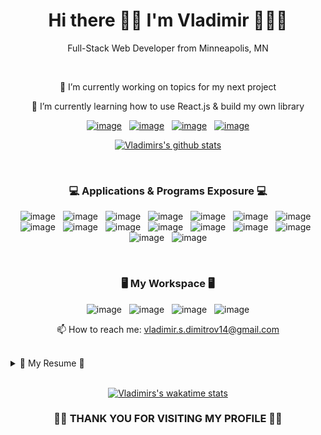 <div align="center">
<h1>Hi there 👋🏾 I'm Vladimir 🧑🏾‍💻</h1>

Full-Stack Web Developer from Minneapolis, MN

<br>

🔭 I’m currently working on topics for my next project

🌱 I’m currently learning how to use React.js & build my own library

[![image](https://img.shields.io/badge/LinkedIn-0077B5?style=for-the-badge&logo=linkedin&logoColor=white
)](https://www.linkedin.com/in/vladimirsdimitrov/)
&nbsp;
[![image](https://img.shields.io/badge/Instagram-E4405F?style=for-the-badge&logo=instagram&logoColor=white)](https://www.instagram.com/dev_vlady/)
&nbsp;
[![image](https://img.shields.io/badge/Portfolio-0077B5?style=for-the-badge&logo=Portfolio&logoColor=white
)](https://vdimitrov-portfolio.herokuapp.com/)
&nbsp;
[![image](https://img.shields.io/badge/GitHub-100000?style=for-the-badge&logo=github&logoColor=white
)](https://github.com/DevVlady?tab=repositories)

[![Vladimirs's github stats](https://github-readme-stats.vercel.app/api?username=devvlady&hide=contribs&show_icons=true&theme=highcontrast)](https://github.com/devvlady/github-readme-stats)

<br>

<h3>💻 Applications & Programs Exposure 💻</h3>

![image](https://img.shields.io/badge/HTML5-E34F26?style=for-the-badge&logo=html5&logoColor=white)
&nbsp;
![image](https://img.shields.io/badge/CSS3-1572B6?style=for-the-badge&logo=css3&logoColor=white)
&nbsp;
![image](https://img.shields.io/badge/JavaScript-F7DF1E?style=for-the-badge&logo=javascript&logoColor=black)
&nbsp;
![image](https://img.shields.io/badge/Node.js-43853D?style=for-the-badge&logo=node.js&logoColor=white)
&nbsp;
![image](https://img.shields.io/badge/Express.js-404D59?style=for-the-badge)
&nbsp;
![image](https://img.shields.io/badge/React-20232A?style=for-the-badge&logo=react&logoColor=61DAFB)
&nbsp;
![image](https://img.shields.io/badge/jQuery-0769AD?style=for-the-badge&logo=jquery&logoColor=white)
&nbsp;
![image](https://img.shields.io/badge/MySQL-00000F?style=for-the-badge&logo=mysql&logoColor=white)
&nbsp;
![image](https://img.shields.io/badge/MongoDB-4EA94B?style=for-the-badge&logo=mongodb&logoColor=white)
&nbsp;
![image](https://img.shields.io/badge/Heroku-430098?style=for-the-badge&logo=heroku&logoColor=white)
&nbsp;
![image](https://img.shields.io/badge/bulma-teal?style=for-the-badge&logo=bulma&logoColor=white)
&nbsp;
![image](https://img.shields.io/badge/postman-orange?style=for-the-badge&logo=postman&logoColor=white)
&nbsp;
![image](https://img.shields.io/badge/json-teal?style=for-the-badge&logo=json&logoColor=white)
&nbsp;
![image](https://img.shields.io/badge/webpack-blue?style=for-the-badge&logo=webpack&logoColor=white)
&nbsp;
![image](https://img.shields.io/badge/npm-white?style=for-the-badge&logo=npm&logoColor=white)
&nbsp;
![image](https://img.shields.io/badge/github-black?style=for-the-badge&logo=github&logoColor=white)




<br>

<h3>🖥 My Workspace 🖥</h3>

![image](https://img.shields.io/badge/Apple-iMac_5k_2020-999999?style=for-the-badge&logo=apple&logoColor=white)
&nbsp;
![image](https://img.shields.io/badge/Intel-6_Core_i5-0071C5?style=for-the-badge&logo=intel&logoColor=white)
&nbsp;
![image](https://img.shields.io/badge/Ram-8_GB-0071C5?style=for-the-badge&logo=ram&logoColor=white)
&nbsp;
![image](https://img.shields.io/badge/Big_Sur-000000?style=for-the-badge&logo=ios&logoColor=white)

📫 How to reach me: vladimir.s.dimitrov14@gmail.com


<br>

<details align="left">

  <summary>📑 My Resume 📑</summary>
      <a href="https://github.com/DevVlady/VDimitrovs_Resume/raw/main/Vladimir%20Dimitrov%20%7C%20Web%20Developer.pdf">Download Resume</a>

  <h3>📚Education</h3>

  * 📆 2020 - 2021
  * 📍Rutgers, The State University of New Jersey
    * Full-Stack Web Development Certificate
  * 📆 2014 - 2016
  * 📍Metro State, Metropolitan State Univerity
    * Bachelors of Science in Marketing
</details>

<br>

[![Vladimirs's wakatime stats](https://github-readme-stats.vercel.app/api/wakatime?username=Dev_Vlady&layout=compact&theme=highcontrast)](https://github.com/anuraghazra/github-readme-stats)

<h3>🙏🏾 THANK YOU FOR VISITING MY PROFILE 🙏🏾</h3>
</div>

